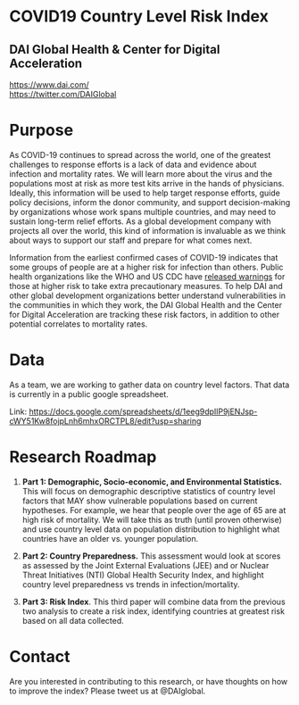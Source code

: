 # COVID19 Country Level Risk Index
## DAI Global Health & Center for Digital Acceleration
https://www.dai.com/ <br>
https://twitter.com/DAIGlobal

# Purpose

As COVID-19 continues to spread across the world, one of the greatest challenges to response efforts is a lack of data and evidence about infection and mortality rates. We will learn more about the virus and the populations most at risk as more test kits arrive in the hands of physicians. Ideally, this information will be used to help target response efforts, guide policy decisions, inform the donor community, and support decision-making by organizations whose work spans multiple countries, and may need to sustain long-term relief efforts. As a global development company with projects all over the world, this kind of information is invaluable as we think about ways to support our staff and prepare for what comes next.

Information from the earliest confirmed cases of COVID-19 indicates that some groups of people are at a higher risk for infection than others. Public health organizations like the WHO and US CDC have [released warnings](https://www.cdc.gov/coronavirus/2019-ncov/specific-groups/high-risk-complications.html) for those at higher risk to take extra precautionary measures. To help DAI and other global development organizations better understand vulnerabilities in the communities in which they work, the DAI Global Health and the Center for Digital Acceleration are tracking these risk factors, in addition to other potential correlates to mortality rates.  

# Data

As a team, we are working to gather data on country level factors. That data is currently in a public google spreadsheet.

Link: https://docs.google.com/spreadsheets/d/1eeg9dpIlP9jENJsp-cWY51Kw8fojpLnh6mhxORCTPL8/edit?usp=sharing

# Research Roadmap

1.	**Part 1: Demographic, Socio-economic, and Environmental Statistics.** This will focus on demographic descriptive statistics of country level factors that MAY show vulnerable populations based on current hypotheses. For example, we hear that people over the age of 65 are at high risk of mortality. We will take this as truth (until proven otherwise) and use country level data on population distribution to highlight what countries have an older vs. younger population.  

2.	**Part 2: Country Preparedness.** This assessment would look at scores as assessed by the Joint External Evaluations (JEE) and or Nuclear Threat Initiatives (NTI) Global Health Security Index, and highlight country level preparedness vs trends in infection/mortality.   

3.	**Part 3: Risk Index**. This third paper will combine data from the previous two analysis to create a risk index, identifying countries at greatest risk based on all data collected.

# Contact 

Are you interested in contributing to this research, or have thoughts on how to improve the index? Please tweet us at @DAIglobal.